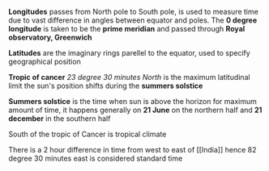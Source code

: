 **Longitudes** passes from North pole to South pole, is used to measure time due to vast difference in angles between equator and poles.
The **0 degree longitude** is taken to be the **prime meridian** and passed through **Royal observatory, Greenwich**

**Latitudes** are the imaginary rings parellel to the equator, used to specify geographical position

**Tropic of cancer** *23 degree 30 minutes North* is the maximum latitudinal limit the sun's position shifts during the **summers solstice**

**Summers solstice** is the time when sun is above the horizon for maximum amount of time, it happens generally on **21 June** on the northern half and **21 december** in the southern half

South of the tropic of Cancer is tropical climate

There is a 2 hour difference in time from west to east of [[India]] hence 82 degree 30 minutes east is considered standard time

 